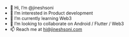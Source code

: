 - 👋 Hi, I’m @jineshsoni
- 👀 I’m interested in Product development
- 🌱 I’m currently learning Web3
- 💞️ I’m looking to collaborate on Android / Flutter / Web3
- 📫 Reach me at hi@jineshsoni.com

<!---
jineshsoni/jineshsoni is a ✨ special ✨ repository because its `README.md` (this file) appears on your GitHub profile.
You can click the Preview link to take a look at your changes.
--->
